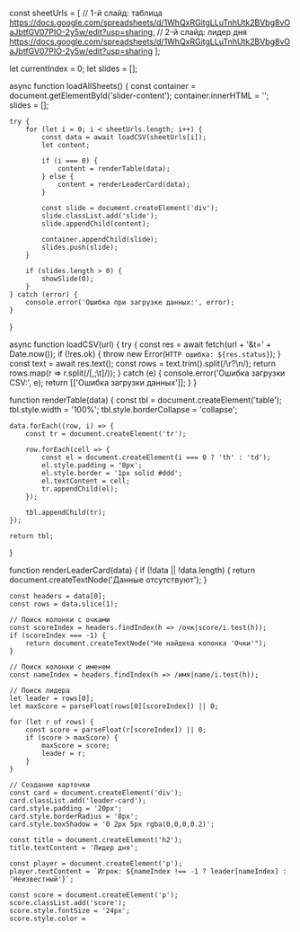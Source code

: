 const sheetUrls = [
    // 1-й слайд: таблица
    https://docs.google.com/spreadsheets/d/1WhQxRGitgLLuTnhUtk2BVbg8vOaJbtfGV07PIO-2y5w/edit?usp=sharing,
    // 2-й слайд: лидер дня
    https://docs.google.com/spreadsheets/d/1WhQxRGitgLLuTnhUtk2BVbg8vOaJbtfGV07PIO-2y5w/edit?usp=sharing
];

let currentIndex = 0;
let slides = [];

async function loadAllSheets() {
    const container = document.getElementById('slider-content');
    container.innerHTML = '';
    slides = [];

    try {
        for (let i = 0; i < sheetUrls.length; i++) {
            const data = await loadCSV(sheetUrls[i]);
            let content;

            if (i === 0) {
                content = renderTable(data);
            } else {
                content = renderLeaderCard(data);
            }

            const slide = document.createElement('div');
            slide.classList.add('slide');
            slide.appendChild(content);

            container.appendChild(slide);
            slides.push(slide);
        }

        if (slides.length > 0) {
            showSlide(0);
        }
    } catch (error) {
        console.error('Ошибка при загрузке данных:', error);
    }
}

async function loadCSV(url) {
    try {
        const res = await fetch(url + '&t=' + Date.now());
        if (!res.ok) {
            throw new Error(`HTTP ошибка: ${res.status}`);
        }
        const text = await res.text();
        const rows = text.trim().split(/\r?\n/);
        return rows.map(r => r.split(/[,;\t]/));
    } catch (e) {
        console.error('Ошибка загрузки CSV:', e);
        return [['Ошибка загрузки данных']];
    }
}

function renderTable(data) {
    const tbl = document.createElement('table');
    tbl.style.width = '100%';
    tbl.style.borderCollapse = 'collapse';

    data.forEach((row, i) => {
        const tr = document.createElement('tr');

        row.forEach(cell => {
            const el = document.createElement(i === 0 ? 'th' : 'td');
            el.style.padding = '8px';
            el.style.border = '1px solid #ddd';
            el.textContent = cell;
            tr.appendChild(el);
        });

        tbl.appendChild(tr);
    });

    return tbl;
}

function renderLeaderCard(data) {
    if (!data || !data.length) {
        return document.createTextNode('Данные отсутствуют');
    }

    const headers = data[0];
    const rows = data.slice(1);

    // Поиск колонки с очками
    const scoreIndex = headers.findIndex(h => /очк|score/i.test(h));
    if (scoreIndex === -1) {
        return document.createTextNode("Не найдена колонка 'Очки'");
    }

    // Поиск колонки с именем
    const nameIndex = headers.findIndex(h => /имя|name/i.test(h));

    // Поиск лидера
    let leader = rows[0];
    let maxScore = parseFloat(rows[0][scoreIndex]) || 0;

    for (let r of rows) {
        const score = parseFloat(r[scoreIndex]) || 0;
        if (score > maxScore) {
            maxScore = score;
            leader = r;
        }
    }

    // Создание карточки
    const card = document.createElement('div');
    card.classList.add('leader-card');
    card.style.padding = '20px';
    card.style.borderRadius = '8px';
    card.style.boxShadow = '0 2px 5px rgba(0,0,0,0.2)';

    const title = document.createElement('h2');
    title.textContent = 'Лидер дня';

    const player = document.createElement('p');
    player.textContent = `Игрок: ${nameIndex !== -1 ? leader[nameIndex] : 'Неизвестный'}`;

    const score = document.createElement('p');
    score.classList.add('score');
    score.style.fontSize = '24px';
    score.style.color =
